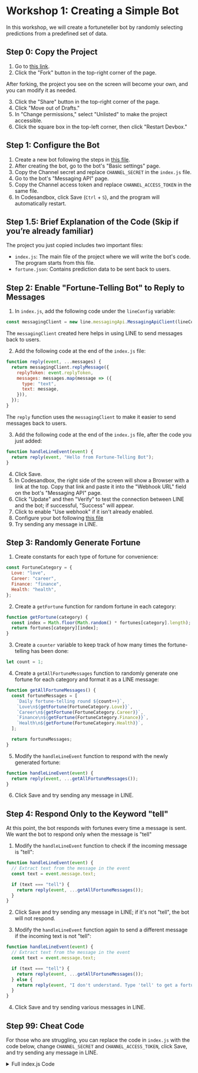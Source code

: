 # Workshop 1: Creating a Simple Bot

In this workshop, we will create a fortuneteller bot by randomly selecting predictions from a predefined set of data.

## Step 0: Copy the Project

1. Go to [this link](https://codesandbox.io/p/devbox/fortune-teller-template-en-msg662).
2. Click the "Fork" button in the top-right corner of the page.

After forking, the project you see on the screen will become your own, and you can modify it as needed.

3. Click the "Share" button in the top-right corner of the page.
4. Click "Move out of Drafts."
5. In "Change permissions," select "Unlisted" to make the project accessible.
6. Click the square box in the top-left corner, then click "Restart Devbox."

## Step 1: Configure the Bot

1. Create a new bot following the steps in [this file](0_Create_LINE_bot.md).
2. After creating the bot, go to the bot's "Basic settings" page.
3. Copy the Channel secret and replace `CHANNEL_SECRET` in the `index.js` file.
4. Go to the bot's "Messaging API" page.
5. Copy the Channel access token and replace `CHANNEL_ACCESS_TOKEN` in the same file.
6. In Codesandbox, click Save (`Ctrl` + `S`), and the program will automatically restart.

## Step 1.5: Brief Explanation of the Code (Skip if you’re already familiar)

The project you just copied includes two important files:
- `index.js`: The main file of the project where we will write the bot's code. The program starts from this file.
- `fortune.json`: Contains prediction data to be sent back to users.

## Step 2: Enable "Fortune-Telling Bot" to Reply to Messages

1. In `index.js`, add the following code under the `lineConfig` variable:

```javascript
const messagingClient = new line.messagingApi.MessagingApiClient(lineConfig);
```

The `messagingClient` created here helps in using LINE to send messages back to users.

2. Add the following code at the end of the `index.js` file:

```javascript
function reply(event, ...messages) {
  return messagingClient.replyMessage({
    replyToken: event.replyToken,
    messages: messages.map(message => ({
      type: "text",
      text: message,
    })),
  });
}
```

The `reply` function uses the `messagingClient` to make it easier to send messages back to users.

3. Add the following code at the end of the `index.js` file, after the code you just added:

```javascript
function handleLineEvent(event) {
  return reply(event, "Hello from Fortune-Telling Bot");
}
```

4. Click Save.
5. In Codesandbox, the right side of the screen will show a Browser with a link at the top. Copy that link and paste it into the "Webhook URL" field on the bot's "Messaging API" page.
6. Click "Update" and then "Verify" to test the connection between LINE and the bot; if successful, "Success" will appear.
7. Click to enable "Use webhook" if it isn't already enabled.
8. Configure your bot following [this file](0_2_Config_LINE_bot.md)
9. Try sending any message in LINE.

## Step 3: Randomly Generate Fortune

1. Create constants for each type of fortune for convenience:

```js
const FortuneCategory = {
  Love: "love",
  Career: "career",
  Finance: "finance",
  Health: "health",
};
```

2. Create a `getFortune` function for random fortune in each category:

```js
function getFortune(category) {
  const index = Math.floor(Math.random() * fortunes[category].length);
  return fortunes[category][index];
}
```

3. Create a `counter` variable to keep track of how many times the fortune-telling has been done:

```js
let count = 1;
```

4. Create a `getAllFortuneMessages` function to randomly generate one fortune for each category and format it as a LINE message:

```js
function getAllFortuneMessages() {
  const fortuneMessages = [
    `Daily fortune-telling round ${count++}`,
    `Love\n${getFortune(FortuneCategory.Love)}`,
    `Career\n${getFortune(FortuneCategory.Career)}`,
    `Finance\n${getFortune(FortuneCategory.Finance)}`,
    `Health\n${getFortune(FortuneCategory.Health)}`,
  ];

  return fortuneMessages;
}
```

5. Modify the `handleLineEvent` function to respond with the newly generated fortune:

```js
function handleLineEvent(event) {
  return reply(event, ...getAllFortuneMessages());
}
```

6. Click Save and try sending any message in LINE.

## Step 4: Respond Only to the Keyword "tell"

At this point, the bot responds with fortunes every time a message is sent. We want the bot to respond only when the message is "tell"

1. Modify the `handleLineEvent` function to check if the incoming message is "tell":

```js
function handleLineEvent(event) {
  // Extract text from the message in the event
  const text = event.message.text;

  if (text === "tell") {
    return reply(event, ...getAllFortuneMessages());
  }
}
```

2. Click Save and try sending any message in LINE; if it's not "tell", the bot will not respond.

3. Modify the `handleLineEvent` function again to send a different message if the incoming text is not "tell":

```js
function handleLineEvent(event) {
  // Extract text from the message in the event
  const text = event.message.text;

  if (text === "tell") {
    return reply(event, ...getAllFortuneMessages());
  } else {
    return reply(event, "I don't understand. Type 'tell' to get a fortune.");
  }
}
```

4. Click Save and try sending various messages in LINE.

## Step 99: Cheat Code

For those who are struggling, you can replace the code in `index.js` with the code below, change `CHANNEL_SECRET` and `CHANNEL_ACCESS_TOKEN`, click Save, and try sending any message in LINE.

<details>
<summary>Full index.js Code</summary>

```javascript
const line = require("@line/bot-sdk");
const express = require("express");
const fortunes = require("./fortune.json");

const lineConfig = {
  channelSecret: "CHANNEL_SECRET",
  channelAccessToken: "CHANNEL_ACCESS_TOKEN",
};
const messagingClient = new line.messagingApi.MessagingApiClient(lineConfig);

const app = express();
app.post("/", line.middleware(lineConfig), handlePostRequest);
app.listen(3000);

async function handlePostRequest(req, res) {
  const { events } = req.body;

  const eventHandledPromises = events.map(handleLineEvent);

  const result = await Promise.all(eventHandledPromises);

  return res.send(result);
}

function reply(event, ...messages) {
  return messagingClient.replyMessage({
    replyToken: event.replyToken,
    messages: messages.map((message) => ({
      type: "text",
      text: message,
    })),
  });
}

function handleLineEvent(event) {
  const text = event.message.text;

  if (text === "tell") {
    return reply(event, ...getAllFortuneMessages());
  } else {
    return reply(event, "I don't understand. Type 'tell' to get a fortune.");
  }
}

const FortuneCategory = {
  Love: "love",
  Career: "career",
  Finance: "finance",
  Health: "health",
};

function getFortune(category) {
  const index = Math.floor(Math.random() * fortunes[category].length);
  return fortunes[category][index];
}

let count = 1;

function getAllFortuneMessages() {
  const fortuneMessages = [
    `Daily fortune-telling round ${count++}`,
    `Love\n${getFortune(FortuneCategory.Love)}`,
    `Career\n${getFortune(FortuneCategory.Career)}`,
    `Finance\n${getFortune(FortuneCategory.Finance)}`,
    `Health\n${getFortune(FortuneCategory.Health)}`,
  ];

  return fortuneMessages;
}
```

</details>

